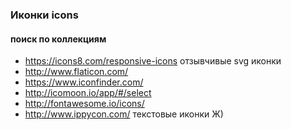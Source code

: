 ### Иконки icons

#### поиск по коллекциям
+ https://icons8.com/responsive-icons отзывчивые svg иконки
+ http://www.flaticon.com/
+ https://www.iconfinder.com/
+ http://icomoon.io/app/#/select
+ http://fontawesome.io/icons/
+ http://www.ippycon.com/ текстовые иконки Ж)